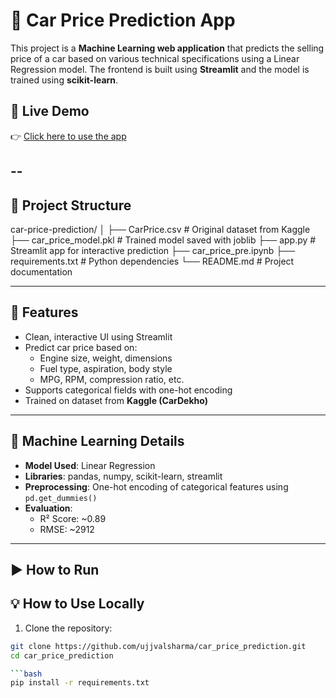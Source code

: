 # 🚗 Car Price Prediction App

This project is a **Machine Learning web application** that predicts the selling price of a car based on various technical specifications using a Linear Regression model. The frontend is built using **Streamlit** and the model is trained using **scikit-learn**.

## 🔗 Live Demo

👉 [Click here to use the app](https://carpriceprediction-gug39e8fm3zpmsyrjapm5m.streamlit.app/)

--
---

## 📁 Project Structure
car-price-prediction/
│
├── CarPrice.csv # Original dataset from Kaggle
├── car_price_model.pkl # Trained model saved with joblib
├── app.py # Streamlit app for interactive prediction
├── car_price_pre.ipynb 
├── requirements.txt # Python dependencies
└── README.md # Project documentation

---

## 🚀 Features

- Clean, interactive UI using Streamlit
- Predict car price based on:
  - Engine size, weight, dimensions
  - Fuel type, aspiration, body style
  - MPG, RPM, compression ratio, etc.
- Supports categorical fields with one-hot encoding
- Trained on dataset from **Kaggle (CarDekho)**

---

## 🧠 Machine Learning Details

- **Model Used**: Linear Regression
- **Libraries**: pandas, numpy, scikit-learn, streamlit
- **Preprocessing**: One-hot encoding of categorical features using `pd.get_dummies()`
- **Evaluation**:
  - R² Score: ~0.89
  - RMSE: ~2912

---

## ▶️ How to Run
## 💡 How to Use Locally

1. Clone the repository:
```bash
git clone https://github.com/ujjvalsharma/car_price_prediction.git
cd car_price_prediction

```bash
pip install -r requirements.txt
